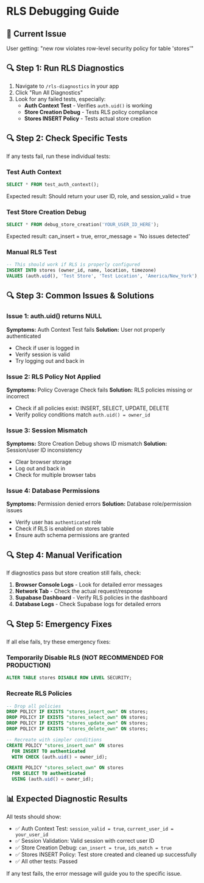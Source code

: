 # RLS Debugging Guide

## 🚨 Current Issue
User getting: "new row violates row-level security policy for table 'stores'"

## 🔍 Step 1: Run RLS Diagnostics
1. Navigate to `/rls-diagnostics` in your app
2. Click "Run All Diagnostics" 
3. Look for any failed tests, especially:
   - **Auth Context Test** - Verifies `auth.uid()` is working
   - **Store Creation Debug** - Tests RLS policy compliance
   - **Stores INSERT Policy** - Tests actual store creation

## 🔍 Step 2: Check Specific Tests
If any tests fail, run these individual tests:

### Test Auth Context
```sql
SELECT * FROM test_auth_context();
```
Expected result: Should return your user ID, role, and session_valid = true

### Test Store Creation Debug
```sql
SELECT * FROM debug_store_creation('YOUR_USER_ID_HERE');
```
Expected result: can_insert = true, error_message = 'No issues detected'

### Manual RLS Test
```sql
-- This should work if RLS is properly configured
INSERT INTO stores (owner_id, name, location, timezone) 
VALUES (auth.uid(), 'Test Store', 'Test Location', 'America/New_York');
```

## 🔍 Step 3: Common Issues & Solutions

### Issue 1: auth.uid() returns NULL
**Symptoms:** Auth Context Test fails
**Solution:** User not properly authenticated
- Check if user is logged in
- Verify session is valid
- Try logging out and back in

### Issue 2: RLS Policy Not Applied
**Symptoms:** Policy Coverage Check fails
**Solution:** RLS policies missing or incorrect
- Check if all policies exist: INSERT, SELECT, UPDATE, DELETE
- Verify policy conditions match `auth.uid() = owner_id`

### Issue 3: Session Mismatch
**Symptoms:** Store Creation Debug shows ID mismatch
**Solution:** Session/user ID inconsistency
- Clear browser storage
- Log out and back in
- Check for multiple browser tabs

### Issue 4: Database Permissions
**Symptoms:** Permission denied errors
**Solution:** Database role/permission issues
- Verify user has `authenticated` role
- Check if RLS is enabled on stores table
- Ensure auth schema permissions are granted

## 🔍 Step 4: Manual Verification

If diagnostics pass but store creation still fails, check:

1. **Browser Console Logs** - Look for detailed error messages
2. **Network Tab** - Check the actual request/response
3. **Supabase Dashboard** - Verify RLS policies in the dashboard
4. **Database Logs** - Check Supabase logs for detailed errors

## 🔍 Step 5: Emergency Fixes

If all else fails, try these emergency fixes:

### Temporarily Disable RLS (NOT RECOMMENDED FOR PRODUCTION)
```sql
ALTER TABLE stores DISABLE ROW LEVEL SECURITY;
```

### Recreate RLS Policies
```sql
-- Drop all policies
DROP POLICY IF EXISTS "stores_insert_own" ON stores;
DROP POLICY IF EXISTS "stores_select_own" ON stores;
DROP POLICY IF EXISTS "stores_update_own" ON stores;
DROP POLICY IF EXISTS "stores_delete_own" ON stores;

-- Recreate with simpler conditions
CREATE POLICY "stores_insert_own" ON stores
  FOR INSERT TO authenticated
  WITH CHECK (auth.uid() = owner_id);

CREATE POLICY "stores_select_own" ON stores
  FOR SELECT TO authenticated
  USING (auth.uid() = owner_id);
```

## 📊 Expected Diagnostic Results

All tests should show:
- ✅ Auth Context Test: `session_valid = true`, `current_user_id = your_user_id`
- ✅ Session Validation: Valid session with correct user ID
- ✅ Store Creation Debug: `can_insert = true`, `ids_match = true`
- ✅ Stores INSERT Policy: Test store created and cleaned up successfully
- ✅ All other tests: Passed

If any test fails, the error message will guide you to the specific issue.